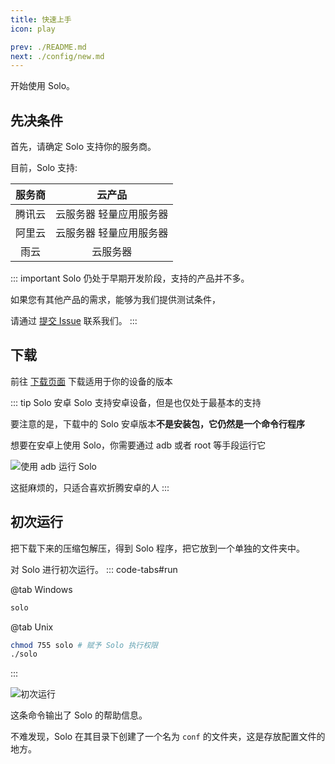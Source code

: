 ```yaml
---
title: 快速上手
icon: play

prev: ./README.md
next: ./config/new.md
---
```


开始使用 Solo。

## 先决条件
首先，请确定 Solo 支持你的服务商。

目前，Solo 支持:

| 服务商 |         云产品          |
| :----: | :---------------------: |
| 腾讯云 | 云服务器 轻量应用服务器 |
| 阿里云 | 云服务器 轻量应用服务器 |
|  雨云  |        云服务器         |

::: important
Solo 仍处于早期开发阶段，支持的产品并不多。

如果您有其他产品的需求，能够为我们提供测试条件，

请通过 [提交 Issue](https://github.com/cnlancehu/solo/issues) 联系我们。
:::

## 下载
前往 [下载页面](../download/README.md) 下载适用于你的设备的版本

::: tip Solo 安卓
Solo 支持安卓设备，但是也仅处于最基本的支持

要注意的是，下载中的 Solo 安卓版本**不是安装包，它仍然是一个命令行程序**

想要在安卓上使用 Solo，你需要通过 adb 或者 root 等手段运行它

![使用 adb 运行 Solo](/assets/guide/adb.webp)

这挺麻烦的，只适合喜欢折腾安卓的人
:::

## 初次运行
把下载下来的压缩包解压，得到 Solo 程序，把它放到一个单独的文件夹中。

对 Solo 进行初次运行。
::: code-tabs#run

@tab Windows

```bash :no-line-numbers
solo
```

@tab Unix

```bash :no-line-numbers
chmod 755 solo # 赋予 Solo 执行权限
./solo
```
:::

![初次运行](/assets/guide/first-run.webp)

这条命令输出了 Solo 的帮助信息。

不难发现，Solo 在其目录下创建了一个名为 `conf` 的文件夹，这是存放配置文件的地方。
